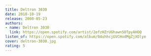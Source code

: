 ```yaml
---
title: Deltron 3030
date: 2018-10-19
release: 2000-05-23
authors:
- name: Deltron 3030
  link: https://open.spotify.com/artist/2efzHZrUGhawnSOTpyAHOQ
listen_of: https://open.spotify.com/album/04uhhcjGVCHodMgZjXOlye
cover: deltron-3030.jpg
rating: 5
---
```

